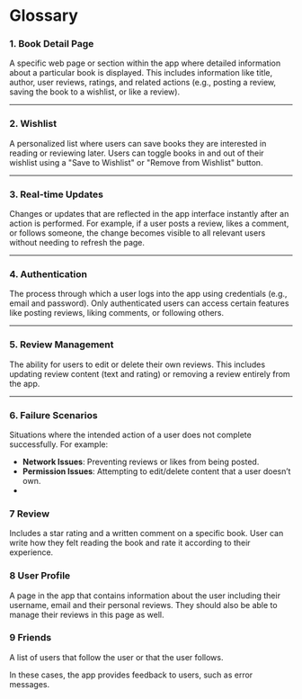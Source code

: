 # Glossary

### **1. Book Detail Page**
A specific web page or section within the app where detailed
information about a particular book is displayed. This includes
information like title, author, user reviews, ratings, and related
actions (e.g., posting a review, saving the book to a wishlist,
or like a review).

---

### **2. Wishlist**
A personalized list where users can save books they are
interested in reading or reviewing later. Users can toggle
books in and out of their wishlist using a "Save to Wishlist"
or "Remove from Wishlist" button.

---

### **3. Real-time Updates**
Changes or updates that are reflected in the app interface
instantly after an action is performed. For example, if a user
posts a review, likes a comment, or follows someone, the change
becomes visible to all relevant users without needing to refresh
the page.

---

### **4. Authentication**
The process through which a user logs into the app using
credentials (e.g., email and password). Only authenticated users
can access certain features like posting reviews, liking comments,
or following others.

---

### **5. Review Management**
The ability for users to edit or delete their own reviews. This includes
updating review content (text and rating) or
removing a review entirely from the app.

---

### **6. Failure Scenarios**
Situations where the intended action of a user does not complete successfully.
For example:
- **Network Issues**: Preventing reviews or likes from being posted.
- **Permission Issues**: Attempting to edit/delete content that a user doesn’t own.
- 
### **7 Review**
Includes a star rating and a written comment on a specific book. User can write how they felt
reading the book and rate it according to their experience. 

### **8 User Profile**
A page in the app that contains information about the user including their username, 
email and their personal reviews. They should also be able to manage their reviews in this page as well. 

### **9 Friends**
A list of users that follow the user or that the user follows. 

In these cases, the app provides feedback to users, such as error messages.

